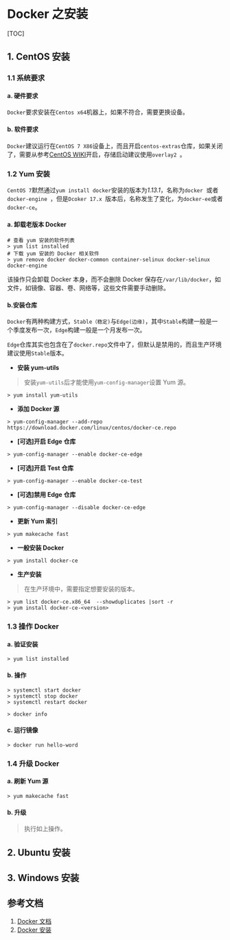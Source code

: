 # Docker 之安装

[TOC]

## 1. CentOS 安装

###  1.1 系统要求

#### a. 硬件要求

`Docker`要求安装在`Centos x64`机器上，如果不符合，需要更换设备。

#### b. 软件要求

`Docker`建议运行在`CentOS 7 X86`设备上，而且开启`centos-extras`仓库，如果关闭了，需要从参考[CentOS WIKI](https://wiki.centos.org/AdditionalResources/Repositories)开启，存储启动建议使用`overlay2 `。

### 1.2 Yum 安装

`CentOS 7`默然通过`yum install docker`安装的版本为*1.13.1*，名称为`docker`  或者`docker-engine `，但是`Dcoker 17.x `版本后，名称发生了变化，为`docker-ee`或者`docker-ce`。

#### a. 卸载老版本 Docker

```shell
# 查看 yum 安装的软件列表
> yum list installed
# 下载 yum 安装的 Docker 相关软件
> yum remove docker docker-common container-selinux docker-selinux docker-engine
```

该操作只会卸载 Docker 本身，而不会删除 Docker 保存在`/var/lib/docker`，如文件，如镜像、容器、卷、网络等，这些文件需要手动删除。

#### b.安装仓库

`Docker`有两种构建方式，`Stable（稳定)`与`Edge(边缘)`，其中`Stable`构建一般是一个季度发布一次，`Edge`构建一般是一个月发布一次。 

`Edge`仓库其实也包含在了`docker.repo`文件中了，但默认是禁用的，而且生产环境建议使用`Stable`版本。

- **安装 yum-utils**

> 安装`yum-utils`后才能使用`yum-config-manager`设置 Yum 源。

```shell
> yum install yum-utils
```

- **添加 Docker 源**

```shell
> yum-config-manager --add-repo https://download.docker.com/linux/centos/docker-ce.repo
```

- **[可选]开启 Edge 仓库**

```shell
> yum-config-manager --enable docker-ce-edge
```

- **[可选]开启 Test 仓库**

```shell
> yum-config-manager --enable docker-ce-test
```

- **[可选]禁用 Edge 仓库**

```shell
> yum-config-manager --disable docker-ce-edge
```

- **更新 Yum 索引**

```shell
> yum makecache fast
```

- **一般安装 Docker**

```shell
> yum install docker-ce
```

- **生产安装**

> 在生产环境中，需要指定想要安装的版本。

```shell
> yum list docker-ce.x86_64  --showduplicates |sort -r
> yum install docker-ce-<version>
```

### 1.3 操作 Docker

#### a. 验证安装

```shell
> yum list installed
```

#### b. 操作

```shell
> systemctl start docker
> systemctl stop docker
> systemctl restart docker

> docker info
```

#### c. 运行镜像

```shell
> docker run hello-word
```

### 1.4 升级 Docker

#### a. 刷新 Yum 源

```shell
> yum makecache fast
```

#### b. 升级

> 执行如上操作。

## 2. Ubuntu 安装

## 3. Windows 安装

## 参考文档

1. [Docker 文档](https://docs.docker.com/engine/installation/linux/docker-ce/centos/)
2. [Docker 安装](http://www.itmuch.com/docker/02-docker-install/)
